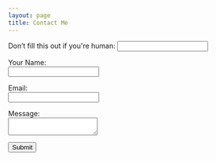 ```yaml
---
layout: page
title: Contact Me
---
```

<form name="contact" netlify netlify-honeypot="bot-field">
    <p style="visibility:none">
        <label>Don’t fill this out if you're human: <input name="bot-field" /></label>
    </p>
    <p>
        <label>
            Your Name:<br/>
            <input type="text" name="name" required>
        </label>   
    </p>
    <p>
        <label>
            Email:<br/>
            <input type="email" name="name" required>
        </label>
    </p>
    <p>
        <label>
            Message:<br/>
            <textarea name="message" required></textarea>
        </label>
    </p>
    <p>
        <div netlify-recaptcha></div>
    </p>
    <p>
        <button type="submit">Submit</button>
    </p>
</form>